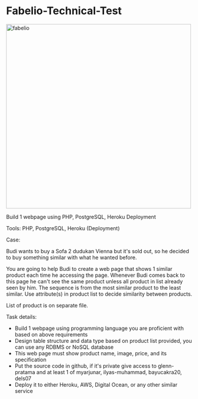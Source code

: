 # Fabelio-Technical-Test

<img width="500" alt="fabelio" src="https://user-images.githubusercontent.com/38848573/96323741-c1338180-1048-11eb-8531-547e923048f8.png">


Build 1 webpage using PHP, PostgreSQL, Heroku Deployment

Tools: PHP, PostgreSQL, Heroku (Deployment)

Case: 

Budi wants to buy a Sofa 2 dudukan Vienna but it's sold out, so he decided to buy something similar with what he wanted before.

You are going to help Budi to create a web page that shows 1 similar product each time he accessing the page. Whenever Budi comes back to this page he can't see the same product unless all product in list already seen by him. The sequence is from the most similar product to the least similar. Use attribute(s) in product list to decide similarity between products.

List of product is on separate file.

Task details:
- Build 1 webpage using programming language you are proficient with based on above requirements
- Design table structure and data type based on product list provided, you can use any RDBMS or NoSQL database
- This web page must show product name, image, price, and its specification
- Put the source code in github, if it's private give access to glenn-pratama and at least 1 of myarjunar, ilyas-muhammad, bayucakra20, dels07
- Deploy it to either Heroku, AWS, Digital Ocean, or any other similar service
